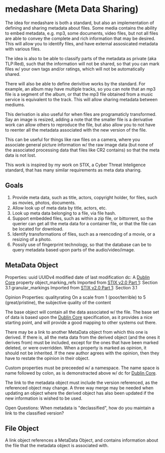 # medashare (Meta Data Sharing)

The idea for medashare is both a standard, but also an implementation of defining and sharing metadata about files.  Some media contains the ability to embed metadata, e.g. mp3, some documents, video files, but not all files are able to convey the complete and rich information that may be desired.  This will allow you to identify files, and have external assosicated metadata with various files.

The idea is also to be able to classify parts of the metadata as private (aka TLP:Red), such that the information will not be shared, so that you can mark files w/ your own tags and/or ratings, which will not be automatically shared.

There will also be able to define derivitive works by the standard.  For example, an album may have multiple tracks, so you can note that an mp3 file is a segment of the album, or that the mp3 file obtained from a music service is equivalent to the track.  This will allow sharing metadata between mediums.

This derivation is also useful for when files are programaticly transformed.  Say an image is resized, adding a note that the smaller file is a derivative work can allow others to reproduce the file, but also allow you to not have to reenter all the metadata associated with the new version of the file.

This can be useful for things like raw files on a camera, where you associate general picture information w/ the raw image data (but none of the associated processing data that files like CR2 contains) so that the meta data is not lost.

This work is inspired by my work on STIX, a Cyber Threat Inteligence standard, that has many similar requirements as meta data sharing.

## Goals

1. Provide meta data, such as title, actors, copyright holder, for files, such as movies, photos, documents.
2. Allow look up of meta data by title, actors, etc.
3. Look up meta data belonging to a file, via file hash.
4. Support embedded files, such as within a zip file, or bittorrent, so the querier can get all the meta data for a container file, or that the file can be located for download.
5. Identify transformations of files, such as a reencoding of a movie, or a resizing of a photo.
6. Possily use of fingerprint technology, so that the database can be to query metadata based upon parts of the audio/video/image.

## MetaData Object

Properties:
uuid		UUIDv4
modified	date of last modification
dc:<prop>	A [Dublin Core] property
object_marking_refs	Imported from [STIX v2.0 Part 1]: Section 3.1
granular_markings	Imported from [STIX v2.0 Part 1]: Section 3.1

Opinion Properties:
qualityrating	On a scale from 1 (poor/terrible) to 5 (great/pristine), the subjective quality of the content

The base object will contain all the data associated w/ the file.  The base set of data is based upon the [Dublin Core] specification, as it provides a nice starting point, and will provide a good mapping to other systems out there.

There may be a link to another MetaData object from which this one is derived.  If there is, all the meta data from the derived object (and the ones it derives from) must be included, except for the ones that have been marked deleted, or were overridden.  When a property is marked as opinion, it should not be inherited.  If the new author agrees with the opinion, then they have to restate the opinion in their object.

Custom properties must be preceeded w/ a namespace.  The name space is name followed by colon, as is demonstracted above w/ dc for [Dublin Core].

The link to the metadata object must include the version referenced, as the referenced object may change.  A three way merge may be needed when updating an object where the derived object has also been updated if the new information is wished to be used.

Open Questions:  When metadata is "declassified", how do you maintain a link to the classified version?

## File Object

A link object references a MetaData Object, and contains information about the file that the metadata object is associated with.

[Dublin Core]: http://dublincore.org/documents/dces/
[STIX v2.0 Part 1]: http://docs.oasis-open.org/cti/stix/v2.0/cs01/part1-stix-core/stix-v2.0-cs01-part1-stix-core.html
